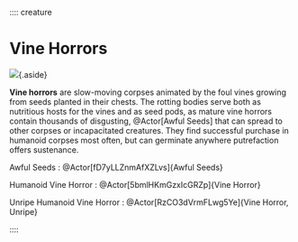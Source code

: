 <div class="ecr ecr-wrapper ecr-markeddown">

:::: creature
# Vine Horrors
![](modules/ecr/images/basilisk-asterisk/sailors-on-the-starless-sea/tokens/vine-horrors/humanoid-restrained.webp){.aside}

**Vine horrors** are slow-moving corpses animated by the foul vines growing from seeds planted in their chests. The rotting bodies serve both as nutritious hosts for the vines and as seed pods, as mature vine horrors contain thousands of disgusting, @Actor[Awful Seeds] that can spread to other corpses or incapacitated creatures. They find successful purchase in humanoid corpses most often, but can germinate anywhere putrefaction offers sustenance.

Awful Seeds
: @Actor[fD7yLLZnmAfXZLvs]{Awful Seeds}

Humanoid Vine Horror
: @Actor[5bmlHKmGzxIcGRZp]{Vine Horror}

Unripe Humanoid Vine Horror
: @Actor[RzCO3dVrmFLwg5Ye]{Vine Horror, Unripe}

::::
</div>